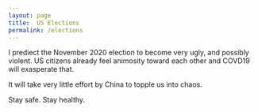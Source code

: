 ```yaml
---
layout: page
title:  US Elections
permalink: /elections
---
```


I prediect the November 2020 election to become very ugly, and possibly violent. US citizens already feel animosity toward each other and COVD19 will exasperate that. 

It will take very little effort by China to topple us into chaos. 

Stay safe. Stay healthy.
<!-- 
{%   assign today = site.time | date: '%s'      %}
{%   assign start = '20-01-2014 04:00:00' | date: '%s'  %}
{%   assign secondsSince = today | minus: start     %}
{%   assign hoursSince = secondsSince | divided_by: 60 | divided_by: 60     %}
{%   assign daysSince = hoursSince | divided_by: 24  %}

Hours: {{hoursSince}}
Days: {{daysSince}} -->